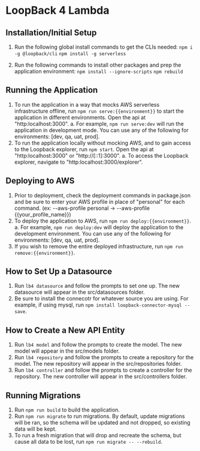 # LoopBack 4 Lambda

## Installation/Initial Setup
1. Run the following global install commands to get the CLIs needed:
`npm i -g @loopback/cli`
`npm install -g serverless`

2. Run the following commands to install other packages and prep the application environment:
`npm install --ignore-scripts`
`npm rebuild`

## Running the Application
1. To run the application in a way that mocks AWS serverless infrastructure offline, run `npm run serve:{{environment}}` to start the application in different environments. Open the api at "http:localhost:3000".
  a. For example, `npm run serve:dev` will run the application in development mode. You can use any of the following for environments: [dev, qa, uat, prod].
2. To run the application locally without mocking AWS, and to gain access to the Loopback explorer, run `npm start`. Open the api at "http:localhost:3000" or "http://[::1]:3000".
  a. To access the Loopback explorer, navigate to "http:localhost:3000/explorer".

## Deploying to AWS
1. Prior to deployment, check the deployment commands in package.json and be sure to enter your AWS profile in place of "personal" for each command. (ex: --aws-profile personal -> --aws-profile {{your_profile_name}})
2. To deploy the application to AWS, run `npm run deploy:{{environment}}`.
  a. For example, `npm run deploy:dev` will deploy the application to the development environment. You can use any of the following for environments: [dev, qa, uat, prod].
3. If you wish to remove the entire deployed infrastructure, run `npm run remove:{{environment}}`.

## How to Set Up a Datasource
1. Run `lb4 datasource` and follow the prompts to set one up. The new datasource will appear in the src/datasources folder.
2. Be sure to install the connecotr for whatever source you are using. For example, if using mysql, run `npm install loopback-connector-mysql --save`.

## How to Create a New API Entity
1. Run `lb4 model` and follow the prompts to create the model. The new model will appear in the src/models folder.
2. Run `lb4 repository` and follow the prompts to create a repository for the model. The new repository will appear in the src/repositories folder.
3. Run `lb4 controller` and follow the prompts to create a controller for the repository. The new controller will appear in the src/controllers folder.

## Running Migrations
1. Run `npm run build` to build the application.
2. Run `npm run migrate` to run migrations. By default, update migrations will be ran, so the schema will be updated and not dropped, so existing data will be kept.
3. To run a fresh migration that will drop and recreate the schema, but cause all data to be lost, run `npm run migrate -- --rebuild`.
